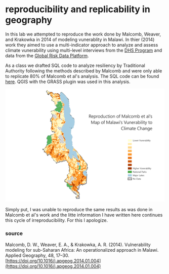 # reproducibility and replicability in geography 
In this lab we attempted to reproduce the work done by Malcomb, Weaver, and Krakowka in 2014 of modeling vunerablity in Malawi. In thier (2014) work they aimed to use a multi-indicator approach to analyze and assess climate vunerability using multi-level interviews from the [DHS Program](https://dhsprogram.com/What-We-Do/Survey-Types/DHS.cfm) and data from the [Global Risk Data Platform](https://preview.grid.unep.ch/).

As a class we drafted SQL code to analyze resiliency by Traditional Authority following the methods described by Malcomb and were only able to replicate 80% of Malcomb et al's analysis. The SQL code can be found [here](code&models/vulnerability.sql). QGIS with the GRASS plugin was used in this analysis.

![map](images/malcomb.png)

Simply put, I was unable to reproduce the same results as was done in Malcomb et al's work and the litte information I have written here continues this cycle of irreproducibility. For this I apologize. 

### source
Malcomb, D. W., Weaver, E. A., & Krakowka, A. R. (2014). Vulnerability modeling for sub-Saharan Africa: An operationalized approach in Malawi. Applied Geography, 48, 17–30. [https://doi.org/10.1016/j.apgeog.2014.01.004](https://doi.org/10.1016/j.apgeog.2014.01.004)

